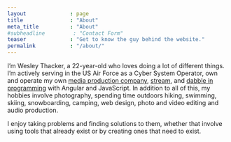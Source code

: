 ```yaml
---
layout              : page
title               : "About"
meta_title          : "About"
#subheadline         : "Contact Form"
teaser              : "Get to know the guy behind the website."
permalink           : "/about/"
---
```


I’m Wesley Thacker, a 22-year-old who loves doing a lot of different things. I’m actively serving in the US Air Force as a Cyber System Operator, own and operate my own [media production company](https://www.thackerbroadcasting.com), [stream](https://www.twitch.tv/thackmaster69), and [dabble in programming](https://github.com/thackmaster/) with Angular and JavaScript. In addition to all of this, my hobbies involve photography, spending time outdoors hiking, swimming, skiing, snowboarding, camping, web design, photo and video editing and audio production.

I enjoy taking problems and finding solutions to them, whether that involve using tools that already exist or by creating ones that need to exist.
